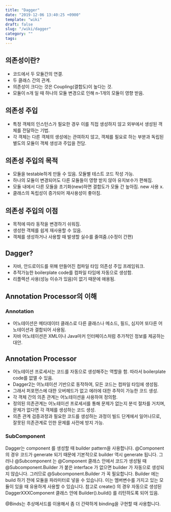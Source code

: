 ```yaml
---
title: "Dagger"
date: "2019-12-06 13:40:25 +0900"
template: "wiki"
draft: false
slug: "/wiki/dagger"
category: ""
tags:
---
```


## 의존성이란?

- 코드에서 두 모듈간의 연결.
- 두 클래스 간의 관계.
- 의존성이 크다는 것은 Coupling(결합도)이 높다는 것.
- 모듈이 n개 일 때 하나의 모듈 변경으로 인해 n-1개의 모듈이 영향 받음.

## 의존성 주입
- 특정 객체의 인스턴스가 필요한 경우 이를 직접 생성하지 않고 외부에서 생성된 객체를 전달하는 기법.
- 각 객체는 다른 객체의 생성에는 관여하지 않고, 객체를 필요로 하는 부분과 독립된 별도의 모듈이 객체 생성과 주입을 전담.

## 의존성 주입의 목적
- 모듈을 testable하게 만들 수 있음. 모듈별 테스트 코드 작성 가능.
- 하나의 모듈이 변경되어도 다른 모듈들이 영향 받지 않아 유지보수가 편해짐.
- 모듈 내에서 다른 모듈을 초기화(new)하면 결합도가 모듈 간 높아짐. new 사용 x.
- 클래스의 독립성이 증가되어 재사용성이 좋아짐.

## 의존성 주입의 이점
- 목적에 따라 동작을 변경하기 쉬워짐.
- 생성한 객체를 쉽게 재사용할 수 있음.
- 객체를 생성하거나 사용할 때 발생할 실수를 줄여줌.(수정이 간편)

## Dagger?
- 자바, 안드로이드를 위해 만들어진 컴파일 타임 의존성 주입 프레임워크.
- 추적가능한 boilerplate code를 컴파일 타임에 자동으로 생성함.
- 리플렉션 사용(성능 이슈가 있음)이 없기 때문에 애용됨.

## Annotation Processor의 이해

### Annotation
- 어노테이션은 메타데이터 클래스로 다른 클래스나 메소드, 필드, 심지어 또다른 어노테이션과 결합되어 사용됨.
- 자바 어노테이션은 XML이나 Java마커 인터페이스처럼 추가적인 정보를 제공하는 대안.

## Annotation Processor
- 어노테이션 프로세서는 코드를 자동으로 생성해주는 역할을 함. 따라서 boilerplate code를 없앨 수 있음.
- Dagger2는 어노테이션 기반으로 동작하여, 모든 코드는 컴파일 타임에 생성됨.
- 그래서 퍼포먼스에 대한 오버헤드가 없고 에러에 대한 추적이 가능한 코드 생성.
- 각 객체 간의 의존 관계는 어노테이션을 사용하여 정의함.
- 정의된 의존관계는 어노테이션 프로세서를 통해 문제가 없는지 분석 절차를 거치며, 문제가 없다면 각 객체를 생성하는 코드 생성.
- 의존 관계 검증과정과 필요한 코드를 생성하는 과정이 빌드 단계에서 일어나므로, 잘못된 의존관계로 인한 문제를 사전에 방지 가능.

### SubComponent

Dagger는 component 를 생성할 때 builder pattern을 사용합니다. @Component 의 경우 코드가 generate 되기 때문에 기본적으로 builder 역시 generate 됩니다. 그러나 @Subcomponent 는 @Component 클래스 안에서 코드가 생성될 때 @Subcomponent.Builder 가 붙은 interface 가 없으면 builder 가 자동으로 생성되지 않습니다. 그러므로 @Subcomponent.Builder 가 꼭 필요합니다. Builder 에는 build 하기 전에 모듈을 파라미터로 넣을 수 있습니다. 이는 멤버변수를 가지고 있는 모듈이 있을 때 유용하게 사용할 수 있습니다.
참고로 create() 의 경우 자동으로 생성된 DaggerXXXComponent 클래스 안에 Builder().build() 를 리턴하도록 되어 있음.

@Binds는 추상메서드를 이용해서 좀 더 간략하게 binding을 구현할 때 사용합니다.
